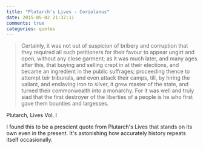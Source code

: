 ```yaml
---
title: "Plutarch's Lives - Coriolanus"
date: 2015-05-02 21:37:11
comments: true
categories: quotes
---
```


>Certainly, it was not out of suspicion of bribery and corruption that they required all such petitioners for their favour to appear ungirt and open, without any close garment; as it was much later, and many ages after this, that buying and selling crept in at their elections, and became an ingredient in the public suffrages; proceeding thence to attempt teir tribunals, and even attack their camps, till, by hiring the valiant, and enslaving iron to silver, it grew master of the state, and turned their commonwealth into a monarchy. For it was well and truly siad that the first destroyer of the liberties of a people is he who first gave them bounties and largesses.

Plutarch, Lives Vol. I

I found this to be a prescient quote from Plutarch's Lives that stands on its own even in the present. It's astonishing how accurately history repeats itself occasionally.
